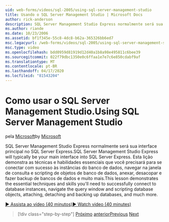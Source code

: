 ```yaml
---
uid: web-forms/videos/sql-2005/using-sql-server-management-studio
title: Usando o SQL Server Management Studio | Microsoft Docs
author: rick-anderson
description: SQL Server Management Studio Express normalmente será sua interface principal no SQL Server Express. Esta lição demonstra as técnicas essenciais e esqui...
ms.author: riande
ms.date: 10/23/2006
ms.assetid: bf1f345e-55c8-4dc8-b62a-365326bb6ed7
msc.legacyurl: /web-forms/videos/sql-2005/using-sql-server-management-studio
msc.type: video
ms.openlocfilehash: bdd0959d81919d12d40a1b8a98e495811c6bee39
ms.sourcegitcommit: 022f79dbc1350e0c6ffaa1e7e7c6e850cdabf9af
ms.translationtype: MT
ms.contentlocale: pt-BR
ms.lasthandoff: 04/17/2020
ms.locfileid: "81543204"
---
```

# <a name="using-sql-server-management-studio"></a><span data-ttu-id="3cdbf-104">Como usar o SQL Server Management Studio.</span><span class="sxs-lookup"><span data-stu-id="3cdbf-104">Using SQL Server Management Studio</span></span>

<span data-ttu-id="3cdbf-105">pela [Microsoft](https://github.com/microsoft)</span><span class="sxs-lookup"><span data-stu-id="3cdbf-105">by [Microsoft](https://github.com/microsoft)</span></span>

<span data-ttu-id="3cdbf-106">SQL Server Management Studio Express normalmente será sua interface principal no SQL Server Express.</span><span class="sxs-lookup"><span data-stu-id="3cdbf-106">SQL Server Management Studio Express will typically be your main interface into SQL Server Express.</span></span> <span data-ttu-id="3cdbf-107">Esta lição demonstra as técnicas e habilidades essenciais que você precisará para se conectar com sucesso às instâncias do banco de dados, navegar na janela de consulta e scripting de objetos de banco de dados, anexar, desacopar e fazer backup de bancos de dados e muito mais.</span><span class="sxs-lookup"><span data-stu-id="3cdbf-107">This lesson demonstrates the essential techniques and skills you'll need to successfully connect to database instances, navigate the query window and scripting database objects, attaching, detaching and backing up databases, and much more.</span></span>

[<span data-ttu-id="3cdbf-108">&#9654; Assista ao vídeo (40 minutos)</span><span class="sxs-lookup"><span data-stu-id="3cdbf-108">&#9654; Watch video (40 minutes)</span></span>](https://channel9.msdn.com/Blogs/ASP-NET-Site-Videos/using-sql-server-management-studio)

> [!div class="step-by-step"]
> <span data-ttu-id="3cdbf-109">[Próximo](connecting-your-web-application-to-sql-server-2005-express-edition.md)
> [anterior](getting-started-with-reporting-services.md)</span><span class="sxs-lookup"><span data-stu-id="3cdbf-109">[Previous](connecting-your-web-application-to-sql-server-2005-express-edition.md)
[Next](getting-started-with-reporting-services.md)</span></span>
